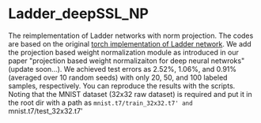 # Ladder_deepSSL_NP
The reimplementation of Ladder networks with norm projection. The codes are based on the original [torch implementation of Ladder network](https://github.com/joeyhng/ladder.torch). We add the projection based weight normalization module as introduced in our paper "projection based weight normalizaiton for deep neural netwroks" (update soon...). We achieved test errors as 2.52%, 1.06%, and 0.91% (averaged over 10 random seeds) with only 20, 50, and 100 labeled samples, respectively. You can reproduce the results with the scripts. Noting that the MNIST dataset (32x32 raw dataset) is required and put it in the root dir with a path as `mnist.t7/train_32x32.t7' and `mnist.t7/test_32x32.t7'


